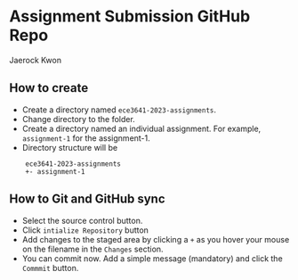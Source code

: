 # Assignment Submission GitHub Repo

Jaerock Kwon

## How to create

- Create a directory named `ece3641-2023-assignments`.
- Change directory to the folder.
- Create a directory named an individual assignment. For example, `assignment-1` for the assignment-1. 
- Directory structure will be
```
    ece3641-2023-assignments
    +- assignment-1
```

## How to Git and GitHub sync

- Select the source control button.
- Click `intialize Repository` button
- Add changes to the staged area by clicking a `+` as you hover your mouse on the filename in the `Changes` section.
- You can commit now. Add a simple message (mandatory) and click the `Commmit` button.

